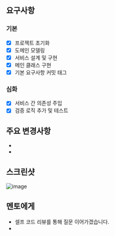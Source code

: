 ## 요구사항

### 기본
- [x] 프로젝트 초기화
- [x] 도메인 모델링
- [x] 서비스 설계 및 구현
- [x] 메인 클래스 구현
- [x] 기본 요구사항 커밋 태그

### 심화
- [x] 서비스 간 의존성 주입
- [x] 검증 로직 추가 및 테스트

## 주요 변경사항
- 
- 

## 스크린샷
![image](이미지url)

## 멘토에게
- 셀프 코드 리뷰를 통해 질문 이어가겠습니다.
- 